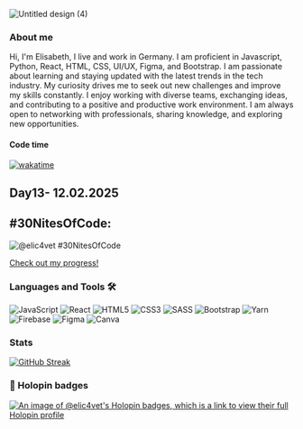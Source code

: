 ![Untitled design (4)](https://github.com/user-attachments/assets/11b8468f-7f54-40ae-b95e-fb8c4468153e)


### About me 
 
Hi, I'm Elisabeth, I live and work in Germany. I am proficient in Javascript, Python, React, HTML, CSS, UI/UX, Figma, and Bootstrap. I am passionate about learning and staying updated with the latest trends in the tech industry. My curiosity drives me to seek out new challenges and improve my skills constantly. I enjoy working with diverse teams, exchanging ideas, and contributing to a positive and productive work environment. I am always open to networking with professionals, sharing knowledge, and exploring new opportunities. 

#### Code time 
[![wakatime](https://wakatime.com/badge/user/fde3687b-cc06-4bac-b7d2-fb6a27c96463.svg)](https://wakatime.com/@fde3687b-cc06-4bac-b7d2-fb6a27c96463)

## Day13- 12.02.2025
## #30NitesOfCode: 
![@elic4vet #30NitesOfCode](https://www.codedex.io/api/petStatus?user=elic4vet)
 
 [Check out my progress!](https://www.codedex.io/@elic4vet/30-nites-of-code)  

### Languages and Tools 🛠️

![JavaScript](https://img.shields.io/badge/javascript-%23323330.svg?style=for-the-badge&logo=javascript&logoColor=%23F7DF1E)
![React](https://img.shields.io/badge/react-%2320232a.svg?style=for-the-badge&logo=react&logoColor=%2361DAFB)
![HTML5](https://img.shields.io/badge/html5-%23E34F26.svg?style=for-the-badge&logo=html5&logoColor=white)
![CSS3](https://img.shields.io/badge/css3-%231572B6.svg?style=for-the-badge&logo=css3&logoColor=white)
![SASS](https://img.shields.io/badge/SASS-hotpink.svg?style=for-the-badge&logo=SASS&logoColor=white)
![Bootstrap](https://img.shields.io/badge/bootstrap-%238511FA.svg?style=for-the-badge&logo=bootstrap&logoColor=white)
![Yarn](https://img.shields.io/badge/yarn-%232C8EBB.svg?style=for-the-badge&logo=yarn&logoColor=white)
![Firebase](https://img.shields.io/badge/Firebase-039BE5?style=for-the-badge&logo=Firebase&logoColor=white)
![Figma](https://img.shields.io/badge/figma-%23F24E1E.svg?style=for-the-badge&logo=figma&logoColor=white)
![Canva](https://img.shields.io/badge/Canva-%2300C4CC.svg?style=for-the-badge&logo=Canva&logoColor=white)

 

### Stats

[![GitHub Streak](https://github-readme-streak-stats-elic4vet.vercel.app?user=elic4vet)](https://git.io/streak-stats)



### 🏅 Holopin badges
[![An image of @elic4vet's Holopin badges, which is a link to view their full Holopin profile](https://holopin.me/elic4vet)](https://holopin.io/@elic4vet)
 

<!---
elic4vet/elic4vet is a ✨ special ✨ repository because its `README.md` (this file) appears on your GitHub profile.
You can click the Preview link to take a look at your changes.
--->

 
